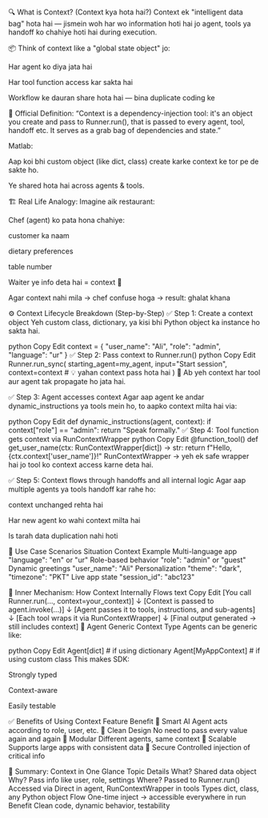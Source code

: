 🔍 What is Context? (Context kya hota hai?)
Context ek "intelligent data bag" hota hai — jismein woh har wo information hoti hai jo agent, tools ya handoff ko chahiye hoti hai during execution.

📦 Think of context like a "global state object" jo:

Har agent ko diya jata hai

Har tool function access kar sakta hai

Workflow ke dauran share hota hai — bina duplicate coding ke

🧠 Official Definition:
“Context is a dependency-injection tool: it's an object you create and pass to Runner.run(), that is passed to every agent, tool, handoff etc. It serves as a grab bag of dependencies and state.”

Matlab:

Aap koi bhi custom object (like dict, class) create karke context ke tor pe de sakte ho.

Ye shared hota hai across agents & tools.

🏗️ Real Life Analogy:
Imagine aik restaurant:

Chef (agent) ko pata hona chahiye:

customer ka naam

dietary preferences

table number

Waiter ye info deta hai = context 🎯

Agar context nahi mila → chef confuse hoga → result: ghalat khana

⚙️ Context Lifecycle Breakdown (Step-by-Step)
✅ Step 1: Create a context object
Yeh custom class, dictionary, ya kisi bhi Python object ka instance ho sakta hai.

python
Copy
Edit
context = {
  "user_name": "Ali",
  "role": "admin",
  "language": "ur"
}
✅ Step 2: Pass context to Runner.run()
python
Copy
Edit
Runner.run_sync(
  starting_agent=my_agent,
  input="Start session",
  context=context  # 💡 yahan context pass hota hai
)
📌 Ab yeh context har tool aur agent tak propagate ho jata hai.

✅ Step 3: Agent accesses context
Agar aap agent ke andar dynamic_instructions ya tools mein ho, to aapko context milta hai via:

python
Copy
Edit
def dynamic_instructions(agent, context):
    if context["role"] == "admin":
        return "Speak formally."
✅ Step 4: Tool function gets context via RunContextWrapper
python
Copy
Edit
@function_tool()
def get_user_name(ctx: RunContextWrapper[dict]) -> str:
    return f"Hello, {ctx.context['user_name']}!"
RunContextWrapper → yeh ek safe wrapper hai jo tool ko context access karne deta hai.

✅ Step 5: Context flows through handoffs and all internal logic
Agar aap multiple agents ya tools handoff kar rahe ho:

context unchanged rehta hai

Har new agent ko wahi context milta hai

Is tarah data duplication nahi hoti

🔁 Use Case Scenarios
Situation	Context Example
Multi-language app	"language": "en" or "ur"
Role-based behavior	"role": "admin" or "guest"
Dynamic greetings	"user_name": "Ali"
Personalization	"theme": "dark", "timezone": "PKT"
Live app state	"session_id": "abc123"

🧬 Inner Mechanism: How Context Internally Flows
text
Copy
Edit
[You call Runner.run(..., context=your_context)]
        ↓
[Context is passed to agent.invoke(...)]
        ↓
[Agent passes it to tools, instructions, and sub-agents]
        ↓
[Each tool wraps it via RunContextWrapper]
        ↓
[Final output generated → still includes context]
🧪 Agent Generic Context Type
Agents can be generic like:

python
Copy
Edit
Agent[dict]  # if using dictionary
Agent[MyAppContext]  # if using custom class
This makes SDK:

Strongly typed

Context-aware

Easily testable

✅ Benefits of Using Context
Feature	Benefit
🧠 Smart AI	Agent acts according to role, user, etc.
🧼 Clean Design	No need to pass every value again and again
🔀 Modular	Different agents, same context
🚀 Scalable	Supports large apps with consistent data
🔐 Secure	Controlled injection of critical info

📌 Summary: Context in One Glance
Topic	Details
What?	Shared data object
Why?	Pass info like user, role, settings
Where?	Passed to Runner.run()
Accessed via	Direct in agent, RunContextWrapper in tools
Types	dict, class, any Python object
Flow	One-time inject → accessible everywhere in run
Benefit	Clean code, dynamic behavior, testability